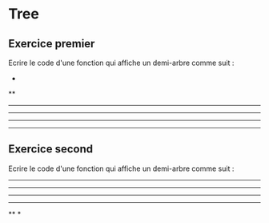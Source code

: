 # Tree


## Exercice premier

Ecrire le code d'une fonction qui affiche un demi-arbre comme suit :

*
**
***
****
*****
******

## Exercice second

Ecrire le code d'une fonction qui affiche un demi-arbre comme suit :

******
*****
****
***
**
*
